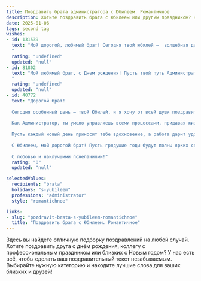 ```yaml
---
title: Поздравить брата администратора с Юбилеем. Романтичное
description: Хотите поздравить брата с Юбилеем или другим праздником? Наш ИИ создаст незабываемое поздравление, а вы обязательно выделитесь среди других.  
date: 2025-01-06
tags: second tag
wishes:
- id: 131539
  text: "Мой дорогой, любимый брат! Сегодня твой юбилей –  волшебная дата,  отражающая  твою яркую, неповторимую  личность.  Ты –  настоящий администратор своей жизни,  умело  руководящий ею, создающий уют и красоту вокруг себя.  Пусть эта  любовь к порядку и гармонии  сопровождает тебя всегда, а сердце  будет переполнено  счастьем и нежностью.  С днем рождения,  мой  драгоценный!  Пусть  каждый твой день будет  наполнен  радостью,  а  жизнь –  прекрасной сказкой!
  "
  rating: "undefined"
  updated: "null"
- id: 81802
  text: "Мой любимый брат, с Днем рождения! Пусть твой путь Администратора будет усеян цветами успеха, а каждый день будет наполнен яркими красками счастья. Желаю тебе всегда оставаться таким же светлым, добрым и любящим, как ты есть!
  "
  rating: "undefined"
  updated: "null"
- id: 40772
  text: "Дорогой брат!
  
  Сегодня особенный день — твой Юбилей, и я хочу от всей души поздравить тебя! В этот момент мы отмечаем не просто очередной год, а каждую минуту, каждый опыт и каждую мечту, которые сформировали тебя как личность.
  
  Как Администратор, ты умело управляешь всеми процессами, придавая жизни порядок и уют, но я знаю, что в твоем сердце есть место и для романтики, и для тепла. Ты — не только мастер своего дела, но и человек с богатым внутренним миром, который способен вдохновлять и дарить радость окружающим.
  
  Пусть каждый новый день приносит тебе вдохновение, а работа дарит удовлетворение. Желаю, чтобы твой жизненный путь был освещен яркими моментами, которые будут согревать душу, а любовь и счастье всегда были рядом.
  
  С Юбилеем, мой дорогой брат! Пусть грядущие годы будут полны ярких свершений, удивительных событий и сказочных мечт, которые обязательно сбудутся!
  
  С любовью и наилучшими пожеланиями!"
  rating: "0"
  updated: "null"

selectedValues:
  recipients: "brata"
  holidays: "s-yubileem"
  professions: "administrator"
  style: "romantichnoe"

links:
- slug: "pozdravit-brata-s-yubileem-romantichnoe"
  title: "Поздравить брата с Юбилеем. Романтичное"
---
```


Здесь вы найдете отличную подборку поздравлений на любой случай. 
Хотите поздравить друга с днём рождения, коллегу с профессиональным праздником или близких с Новым годом? У нас есть всё, чтобы сделать ваш поздравительный текст незабываемым. Выбирайте нужную категорию и находите лучшие слова для ваших близких и друзей!
